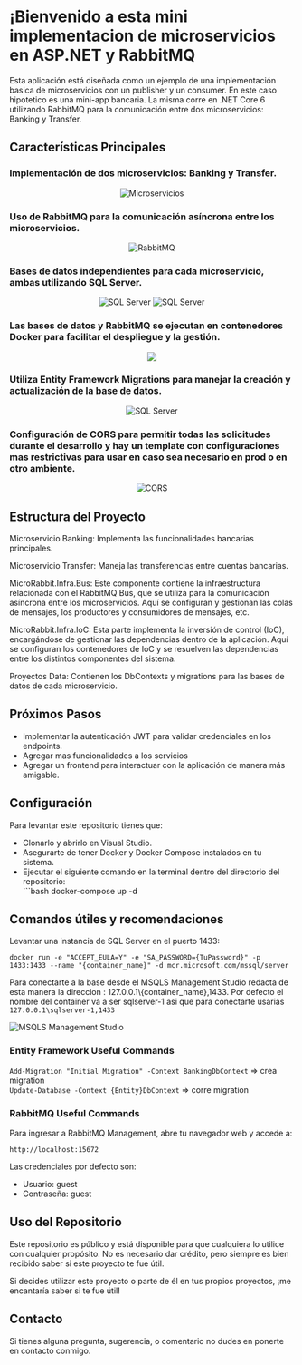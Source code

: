 <!DOCTYPE html>
<html lang="es">
<head>
    <meta charset="UTF-8">
    <meta name="viewport" content="width=device-width, initial-scale=1.0">
</head>
<body>
    <h1>¡Bienvenido a esta mini implementacion de microservicios en ASP.NET y RabbitMQ</h1>
    <p>Esta aplicación está diseñada como un ejemplo de una implementación basica de microservicios con un publisher y un consumer. En este caso hipotetico es una mini-app bancaria. La misma corre en .NET Core 6 utilizando RabbitMQ para la comunicación entre dos microservicios: Banking y Transfer.</p>
    <h2>Características Principales</h2>
    <h3>Implementación de dos microservicios: Banking y Transfer.</h3>
    <p align="center">
        <img src="https://github.com/alejo-capdevila/MicroservicesRabbitMQ/assets/72323676/2fcdd2b5-5bbc-4020-89a3-172ddb0b1de5" alt="Microservicios">
    </p>
    <h3>Uso de RabbitMQ para la comunicación asíncrona entre los microservicios.</h3>
    <p align="center">
        <img src="https://github.com/alejo-capdevila/MicroservicesRabbitMQ/assets/72323676/166d2486-bb35-49bd-9d9c-0a6db9d00fcf" alt="RabbitMQ">
    </p>
    <h3>Bases de datos independientes para cada microservicio, ambas utilizando SQL Server.</h3>
    <p align="center">
        <img src="https://github.com/alejo-capdevila/MicroservicesRabbitMQ/assets/72323676/0fd03057-1f22-4778-b870-a3fec39ac362" alt="SQL Server">
        <img src="https://github.com/alejo-capdevila/MicroservicesRabbitMQ/assets/72323676/c6c7ce6f-ee88-4967-83cc-5d8bade4b5f1" alt="SQL Server">
    </p>
    <h3>Las bases de datos y RabbitMQ se ejecutan en contenedores Docker para facilitar el despliegue y la gestión.</h3>
    <p align="center">
<img src="https://github.com/alejo-capdevila/MicroservicesRabbitMQ/assets/72323676/8116cb9a-8037-40b3-94cf-c96cc8b46da1">
    </p>
    <h3>Utiliza Entity Framework Migrations para manejar la creación y actualización de la base de datos.</h3>
    <p align="center">
        <img src="https://github.com/alejo-capdevila/MicroservicesRabbitMQ/assets/72323676/a449bb9d-aa41-4dcc-b5c3-fa094767770a" alt="SQL Server">
    </p>
    <h3>Configuración de CORS para permitir todas las solicitudes durante el desarrollo y hay un template con configuraciones mas restrictivas para usar en caso sea necesario en prod o en otro ambiente.</h3>
    <p align="center">
        <img src="https://github.com/alejo-capdevila/MicroservicesRabbitMQ/assets/72323676/0044b386-0278-497b-84cb-42169d4f3d73" alt="CORS">
    </p>
    <h2>Estructura del Proyecto</h2>
    <p>Microservicio Banking: Implementa las funcionalidades bancarias principales.</p>
    <p>Microservicio Transfer: Maneja las transferencias entre cuentas bancarias.</p>
    <p>MicroRabbit.Infra.Bus: Este componente contiene la infraestructura relacionada con el RabbitMQ Bus, que se utiliza para la comunicación asíncrona entre los microservicios. Aquí se configuran y gestionan las colas de mensajes, los productores y consumidores de mensajes, etc.</p>
    <p>MicroRabbit.Infra.IoC: Esta parte implementa la inversión de control (IoC), encargándose de gestionar las dependencias dentro de la aplicación. Aquí se configuran los contenedores de IoC y se resuelven las dependencias entre los distintos componentes del sistema.</p>
    <p>Proyectos Data: Contienen los DbContexts y migrations para las bases de datos de cada microservicio.</p>
    <h2>Próximos Pasos</h2>
    <ul>
        <li>Implementar la autenticación JWT para validar credenciales en los endpoints.</li>
        <li>Agregar mas funcionalidades a los servicios</li>
        <li>Agregar un frontend para interactuar con la aplicación de manera más amigable.</li>
    </ul>
    <h2>Configuración</h2>
    <p>Para levantar este repositorio tienes que:</p>
    <ul>
        <li>Clonarlo y abrirlo en Visual Studio.</li>
        <li>Asegurarte de tener Docker y Docker Compose instalados en tu sistema.</li>
        <li>Ejecutar el siguiente comando en la terminal dentro del directorio del repositorio:</li>
        ```bash
docker-compose up -d
    </ul>
    <h2>Comandos útiles y recomendaciones</h2>
    <p>Levantar una instancia de SQL Server en el puerto 1433:</p>
    <code>docker run -e "ACCEPT_EULA=Y" -e "SA_PASSWORD={TuPassword}" -p 1433:1433 --name "{container_name}" -d mcr.microsoft.com/mssql/server</code>
    <p>Para conectarte a la base desde el MSQLS Management Studio redacta de esta manera la direccion : 127.0.0.1\{container_name},1433. Por defecto el nombre del container va a ser sqlserver-1 asi que para conectarte usarias <code>127.0.0.1\sqlserver-1,1433</code></p>
    <img src="https://github.com/alejo-capdevila/MicroservicesRabbitMQ/assets/72323676/ad11464b-e10e-4bdf-be92-7b4ee6706a58" alt="MSQLS Management Studio">
    <h3>Entity Framework Useful Commands</h3>
    <code>Add-Migration "Initial Migration" -Context BankingDbContext</code> => crea migration<br>
    <code>Update-Database -Context {Entity}DbContext</code> => corre migration
    <h3>RabbitMQ Useful Commands</h3>
    <p>Para ingresar a RabbitMQ Management, abre tu navegador web y accede a:</p>
    <code>http://localhost:15672</code>
    <p>Las credenciales por defecto son:</p>
    <ul>
        <li>Usuario: guest</li>
        <li>Contraseña: guest</li>
    </ul>
    <h2>Uso del Repositorio</h2>
    <p>Este repositorio es público y está disponible para que cualquiera lo utilice con cualquier propósito. No es necesario dar crédito, pero siempre es bien recibido saber si este proyecto te fue útil.</p>
    <p>Si decides utilizar este proyecto o parte de él en tus propios proyectos, ¡me encantaría saber si te fue útil!</p>
    <h2>Contacto</h2>
    <p>Si tienes alguna pregunta, sugerencia, o comentario no dudes en ponerte en contacto conmigo.</p>
</body>
</html>
